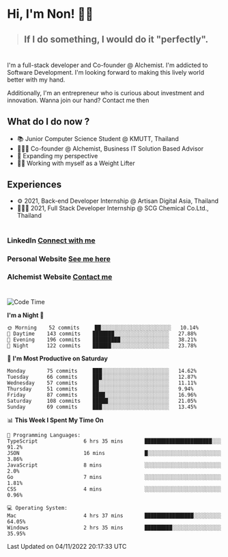 # Hi, I'm Non! 🖐🏻

> ## If I do something, I would do it "perfectly".

#

I'm a full-stack developer and Co-founder @ Alchemist. I'm addicted to Software Development. I'm looking forward to making this lively world better with my hand.

Additionally, I'm an entrepreneur who is curious about investment and innovation. Wanna join our hand? Contact me then

## What do I do now ?

- 📚 Junior Computer Science Student @ KMUTT, Thailand
- 🧑🏻‍💻 Co-founder @ Alchemist, Business IT Solution Based Advisor
- 🌈 Expanding my perspective
- 🏋🏻 Working with myself as a Weight Lifter

## Experiences

- ⚙️ 2021, Back-end Developer Internship @ Artisan Digital Asia, Thailand
- 🧑🏻‍💻 2021, Full Stack Developer Internship @ SCG Chemical Co.Ltd., Thailand

#

### LinkedIn [Connect with me](https://www.linkedin.com/in/non-nontra/)

### Personal Website [See me here](https://nonnontra.com/)

### Alchemist Website [Contact me](https://alchemist-softwarehouse.co/)

#

<!--START_SECTION:waka-->
![Code Time](http://img.shields.io/badge/Code%20Time-2%2C098%20hrs%201%20min-blue)

**I'm a Night 🦉** 

```text
🌞 Morning    52 commits     ██░░░░░░░░░░░░░░░░░░░░░░░   10.14% 
🌆 Daytime    143 commits    ███████░░░░░░░░░░░░░░░░░░   27.88% 
🌃 Evening    196 commits    █████████░░░░░░░░░░░░░░░░   38.21% 
🌙 Night      122 commits    ██████░░░░░░░░░░░░░░░░░░░   23.78%

```
📅 **I'm Most Productive on Saturday** 

```text
Monday       75 commits     ███░░░░░░░░░░░░░░░░░░░░░░   14.62% 
Tuesday      66 commits     ███░░░░░░░░░░░░░░░░░░░░░░   12.87% 
Wednesday    57 commits     ██░░░░░░░░░░░░░░░░░░░░░░░   11.11% 
Thursday     51 commits     ██░░░░░░░░░░░░░░░░░░░░░░░   9.94% 
Friday       87 commits     ████░░░░░░░░░░░░░░░░░░░░░   16.96% 
Saturday     108 commits    █████░░░░░░░░░░░░░░░░░░░░   21.05% 
Sunday       69 commits     ███░░░░░░░░░░░░░░░░░░░░░░   13.45%

```


📊 **This Week I Spent My Time On** 

```text
💬 Programming Languages: 
TypeScript               6 hrs 35 mins       ██████████████████████░░░   91.2% 
JSON                     16 mins             █░░░░░░░░░░░░░░░░░░░░░░░░   3.86% 
JavaScript               8 mins              ░░░░░░░░░░░░░░░░░░░░░░░░░   2.0% 
Go                       7 mins              ░░░░░░░░░░░░░░░░░░░░░░░░░   1.81% 
CSS                      4 mins              ░░░░░░░░░░░░░░░░░░░░░░░░░   0.96%

💻 Operating System: 
Mac                      4 hrs 37 mins       ████████████████░░░░░░░░░   64.05% 
Windows                  2 hrs 35 mins       █████████░░░░░░░░░░░░░░░░   35.95%

```


 Last Updated on 04/11/2022 20:17:33 UTC
<!--END_SECTION:waka-->
